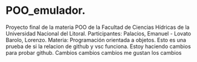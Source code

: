 # POO_emulador.
Proyecto final de la materia POO de la Facultad de Ciencias Hídricas de la Universidad Nacional del Litoral.
Participantes: Palacios, Emanuel - Lovato Barolo, Lorenzo.
Materia: Programación orientada a objetos.
Esto es una prueba de si la relacion de github y vsc funciona. Estoy haciendo cambios para probar github.
Cambios cambios cambios me gustan los cambios